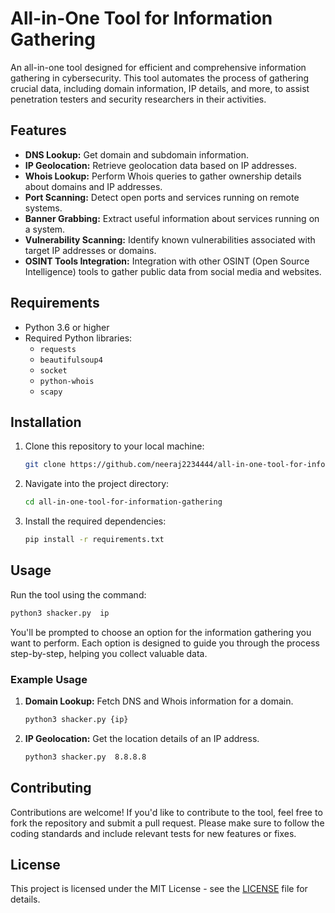 # All-in-One Tool for Information Gathering

An all-in-one tool designed for efficient and comprehensive information gathering in cybersecurity. This tool automates the process of gathering crucial data, including domain information, IP details, and more, to assist penetration testers and security researchers in their activities.

## Features

- **DNS Lookup:** Get domain and subdomain information.
- **IP Geolocation:** Retrieve geolocation data based on IP addresses.
- **Whois Lookup:** Perform Whois queries to gather ownership details about domains and IP addresses.
- **Port Scanning:** Detect open ports and services running on remote systems.
- **Banner Grabbing:** Extract useful information about services running on a system.
- **Vulnerability Scanning:** Identify known vulnerabilities associated with target IP addresses or domains.
- **OSINT Tools Integration:** Integration with other OSINT (Open Source Intelligence) tools to gather public data from social media and websites.

## Requirements

- Python 3.6 or higher
- Required Python libraries: 
  - `requests`
  - `beautifulsoup4`
  - `socket`
  - `python-whois`
  - `scapy`
  
## Installation

1. Clone this repository to your local machine:

   ```bash
   git clone https://github.com/neeraj2234444/all-in-one-tool-for-information-gathering.git
   ```

2. Navigate into the project directory:

   ```bash
   cd all-in-one-tool-for-information-gathering
   ```

3. Install the required dependencies:

   ```bash
   pip install -r requirements.txt
   ```

## Usage

Run the tool using the command:

```bash
python3 shacker.py  ip
```

You'll be prompted to choose an option for the information gathering you want to perform. Each option is designed to guide you through the process step-by-step, helping you collect valuable data.

### Example Usage

1. **Domain Lookup:** Fetch DNS and Whois information for a domain.
   ```bash
   python3 shacker.py {ip} 
   ```

2. **IP Geolocation:** Get the location details of an IP address.
   ```bash
   python3 shacker.py  8.8.8.8
   ```

## Contributing

Contributions are welcome! If you'd like to contribute to the tool, feel free to fork the repository and submit a pull request. Please make sure to follow the coding standards and include relevant tests for new features or fixes.

## License

This project is licensed under the MIT License - see the [LICENSE](LICENSE) file for details.
```
